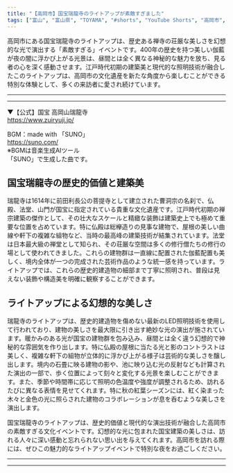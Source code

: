 ```yaml
---
title: "【高岡市】国宝瑞龍寺のライトアップが素敵すぎました"
tags: ["富山", "富山県", "TOYAMA", "#shorts", "YouTube Shorts", "高岡市", "高岡観光", "雨晴海岸", "国宝瑞龍寺", "神社仏閣", "パワースポット", "歴史", "文化財", "富山観光", "富山旅行", "北陸観光", "日本海", "立山黒部", "動画", "ショート動画", "富山県の観光スポット", "富山県でおすすめの場所", "富山県の名所", "富山県の見どころ", "富山県のグルメ", "富山県の文化", "富山県の自然", "富山県のイベント"]
---
```


高岡市にある国宝瑞龍寺のライトアップは、歴史ある禅寺の荘厳な美しさを幻想的な光で演出する「素敵すぎる」イベントです。400年の歴史を持つ美しい伽藍が夜の闇に浮かび上がる光景は、昼間とは全く異なる神秘的な魅力を放ち、見る者の心を深く感動させます。江戸時代初期の建築美と現代的な照明技術が融合したこのライトアップは、高岡市の文化遺産を新たな角度から楽しむことができる特別な体験として、多くの来訪者に愛され続けています。

---

<!-- 🎥 YouTube動画埋め込み -->
<!-- No YouTube URL provided -->

---

▼【公式】国宝 高岡山瑞龍寺<br />
https://www.zuiryuji.jp/

BGM：made with 「SUNO」<br />
https://suno.com/<br />
※BGMは音楽生成AIツール<br />
「SUNO」で生成した曲です。

## 国宝瑞龍寺の歴史的価値と建築美

瑞龍寺は1614年に前田利長公の菩提寺として建立された曹洞宗の名刹で、仏殿、法堂、山門が国宝に指定されている貴重な文化遺産です。江戸時代初期の禅宗建築の傑作として、その壮大なスケールと精緻な装飾は建築史上でも極めて重要な位置を占めています。特に仏殿は総欅造りの見事な建物で、屋根の美しい曲線や軒下の複雑な組物など、当時の最高峰の建築技術が結集されています。法堂は日本最大級の禅堂として知られ、その荘厳な空間は多くの修行僧たちの修行の場として使われてきました。これらの建物群は一直線に配置された伽藍配置も美しく、境内全体が一つの完成された芸術作品のような統一感を持っています。ライトアップでは、これらの歴史的建造物の細部まで丁寧に照明され、普段は見えない装飾や構造美を明確に観察することができます。

## ライトアップによる幻想的な美しさ

瑞龍寺のライトアップは、歴史的建造物を傷めない最新のLED照明技術を使用して行われており、建物の美しさを最大限に引き出す絶妙な光の演出が施されています。暖かみのある光が国宝の建物群を包み込み、昼間とは全く違う幻想的で神秘的な雰囲気を作り出します。特に仏殿の屋根に当たる光と影のコントラストは美しく、複雑な軒下の組物が立体的に浮かび上がる様子は芸術的な美しさを醸し出します。境内の石畳に映る建物の影や、池に映り込む光の反射なども計算された演出の一部で、歩く位置によって刻々と変化する光景を楽しむことができます。また、季節や時間帯に応じて照明の色温度や強度が調整されるため、訪れるたびに異なる表情を見せてくれます。特に秋の紅葉シーズンには、紅く染まった木々と金色の光に照らされた建物のコラボレーションが息を呑むような美しさを演出します。

国宝瑞龍寺のライトアップは、歴史的価値と現代的な演出技術が融合した高岡市の素敵すぎる文化イベントです。幻想的な光に包まれた国宝建築の美しさは、訪れる人々に深い感動と忘れられない思い出を与えてくれます。高岡市を訪れる際には、ぜひこの魅力的なライトアップイベントで特別な夜をお過ごしください。

---

<!-- 🗺 Googleマップ（自動表示: page.tsxで地域名から自動生成） -->

<!-- 📍 宿泊リンク（自動表示: page.tsxで地域別リンクを自動生成）
     - タイトルから地域名を抽出
     - JTB / 楽天トラベル / じゃらん / 一休.com 対応
     - 環境変数でプロバイダー切替可能
-->

<!-- 📚 関連記事（自動表示: page.tsxで同カテゴリから2件自動選択） -->

<!-- 🏷️ タグ（自動表示: page.tsxで記事最下部に自動配置） -->

---

<!--
【記事文字数ルール】
- 基本文字数: 最低1000文字以上
- 推奨文字数: 1000〜1500文字（スマホ読みやすさ最優先）
- 上限なし: 情報量的に必要な場合は1500文字や2000文字を超えても良い
- 判断基準: 読者にとって価値ある情報を過不足なく提供できる文字数

【記事構成の最終形】
1. タイトル・動画・本文
2. まとめ
3. Googleマップ（見出しなし、マップのみ自動表示）
4. **宿泊リンク（地域別自動生成）** ← 2025年10月7日追加
5. 関連記事（H3、同カテゴリから2件自動選択）
6. タグ（記事最下部に自動表示）
7. ナビゲーションボタン

【宿泊リンクシステム仕様】
- タイトルから地域名を自動抽出（【〇〇市】形式優先）
- 北陸地方地域辞書: 富山/石川/福井の主要都市対応
- 対応プロバイダー: JTB（既定）/ 楽天トラベル / じゃらん / 一休.com
- 環境変数で切替: NEXT_PUBLIC_DEFAULT_TRAVEL_PROVIDER
- URLテンプレート: 地域名自動エンコード + アフィリエイトID挿入
- 配置位置: Googleマップ直後、関連記事より前

【自動生成セクション】
※以下はpage.tsxで自動生成されるため、記事本文には含めない
- Googleマップ: タイトル【】内の地域名から生成
- 宿泊リンク: 地域名抽出 → Deeplink生成 → スタイル適用
- 関連記事: 同カテゴリから2件を自動選択・リンク化
- タグ: 記事データから最下部に自動配置

【削除済みセクション】
※アクセス方法・周辺情報・公式リンクセクションは不要（2025年10月5日削除）

【AdSense・アフィリエイト】
- Google AdSense: 全ページ自動読み込み（layout.tsx）
- アフィリエイトスクリプト: AffilScript（layout.tsx）
- data-affil属性での動的リンク変換機能あり（現在は宿泊リンクで代替）

【最終更新】2025年10月7日 - 地域別宿泊リンク自動生成システム実装
-->
